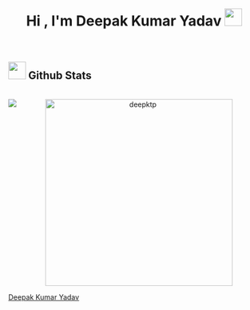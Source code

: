 <h1 align="center"><b>Hi , I'm Deepak Kumar Yadav </b><img src="https://media.giphy.com/media/hvRJCLFzcasrR4ia7z/giphy.gif" width="35"></h1>

<br>

## <img src="https://media.giphy.com/media/iY8CRBdQXODJSCERIr/giphy.gif" width="35"><b> Github Stats </b>

<br>

<div align="center">

<a href="https://github.com/deepktp/">
   <img align="left" src="https://github-readme-stats.vercel.app/api?username=deepktp&theme=tokyonight&show_icons=true&hide_border=true&count_private=true" />
  <img src="https://github-readme-stats.vercel.app/api/top-langs?username=deepktp&show_icons=true&locale=en&layout=compact&line_height=20&title_color=7A7ADB&icon_color=2234AE&text_color=D3D3D3&bg_color=0,000000,130F40" width="375"  alt="deepktp"/>

</a>
</div>




[Deepak Kumar Yadav](https://github.com/deepktp)
